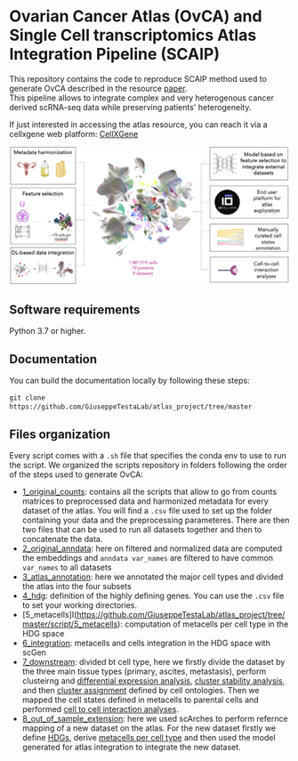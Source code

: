 # Ovarian Cancer Atlas (OvCA) and Single Cell transcriptomics Atlas Integration Pipeline (SCAIP)

This repository contains the code to reproduce SCAIP method used to generate OvCA described in the resource [paper]().  
This pipeline allows to integrate complex and very heterogenous cancer derived scRNA-seq data while preserving patients' heterogeneity.  

If just interested in accessing the atlas resource, you can reach it via a cellxgene web platform: [CellXGene](https://cellxgene.bioserver.ieo.it)  

![OvCa](https://github.com/GiuseppeTestaLab/atlas_project/blob/master/OvCA.png)

## Software requirements

Python 3.7 or higher.

## Documentation

You can build the documentation locally by following these steps:
```
git clone https://github.com/GiuseppeTestaLab/atlas_project/tree/master
```

## Files organization

Every script comes with a `.sh` file that specifies the conda env to use to run the script.
We organized the scripts repository in folders following the order of the steps used to generate OvCA:
 - [1_original_counts](https://github.com/GiuseppeTestaLab/atlas_project/tree/master/script/1_original_counts): contains all the scripts that allow to go from counts matrices to preprocessed data and harmonized metadata for every dataset of the atlas. You will find a `.csv` file used to set up the folder containing your data and the preprocessing parameteres. There are then two files that can be used to run all datasets together and then to concatenate the data.
 - [2_original_anndata](https://github.com/GiuseppeTestaLab/atlas_project/tree/master/script/2_original_anndata): here on filtered and normalized data are computed the embeddings and `anndata var_names` are filtered to have common `var_names` to all datasets
 - [3_atlas_annotation](https://github.com/GiuseppeTestaLab/atlas_project/tree/master/script/3_atlas_annotation): here we annotated the major cell types and divided the atlas into the four subsets
 - [4_hdg](https://github.com/GiuseppeTestaLab/atlas_project/tree/master/script/4_hdg): definition of the highly defining genes. You can use the `.csv` file to set your working directories.
 - [5_metacells]I(https://github.com/GiuseppeTestaLab/atlas_project/tree/master/script/5_metacells): computation of metacells per cell type in the HDG space
 - [6_integration](https://github.com/GiuseppeTestaLab/atlas_project/tree/master/script/6_integration): metacells and cells integration in the HDG space with scGen
 - [7_downstream](https://github.com/GiuseppeTestaLab/atlas_project/tree/master/script/7_downstream): divided bt cell type, here we firstly divide the dataset by the three main tissue types (primary, ascites, metastasis), perform clusteirng and [differential expression analysis](https://github.com/GiuseppeTestaLab/atlas_project/tree/master/script/7_downstream/clustering/cancer/1_differential_expression), [cluster stability analysis](https://github.com/GiuseppeTestaLab/atlas_project/tree/master/script/7_downstream/clustering/cancer/2_sankey), and then [cluster assignment](https://github.com/GiuseppeTestaLab/atlas_project/tree/master/script/7_downstream/clustering/cancer/3_cluster_assignments) defined by cell ontologies. Then we mapped the cell states defined in metacells to parental cells and performed [cell to cell interaction analyses](https://github.com/GiuseppeTestaLab/atlas_project/tree/master/script/7_downstream/LR_interactions).
 - [8_out_of_sample_extension](https://github.com/GiuseppeTestaLab/atlas_project/tree/master/script/8_out_of_sample_extension): here we used scArches to perform refernce mapping of a new dataset on the atlas. For the new dataset firstly we define [HDGs](https://github.com/GiuseppeTestaLab/atlas_project/tree/master/script/8_out_of_sample_extension/Zheng_hdg), derive [metacells per cell type](https://github.com/GiuseppeTestaLab/atlas_project/tree/master/script/8_out_of_sample_extension/Zheng_metacells) and then used the model generated for atlas integration to integrate the new dataset.
